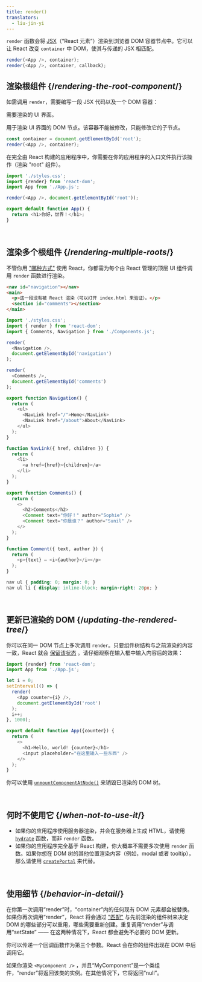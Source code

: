 ```yaml
---
title: render()
translators:
  - liu-jin-yi
---
```


<Intro>

`render` 函数会将 [JSX](/learn/writing-markup-with-jsx)（“React 元素”）渲染到浏览器 DOM 容器节点中。它可以让 React 改变 `container` 中 DOM，使其与传递的 JSX 相匹配。

```js
render(<App />, container);
render(<App />, container, callback);
```

</Intro>

## 渲染根组件 {/*rendering-the-root-component*/}

如需调用 `render`，需要编写一段 JSX 代码以及一个 DOM 容器：

<APIAnatomy>

<AnatomyStep title="React element">

需要渲染的 UI 界面。

</AnatomyStep>

<AnatomyStep title="DOM container">

用于渲染 UI 界面的 DOM 节点。该容器不能被修改，只能修改它的子节点。

</AnatomyStep>

```js [[1, 2, "<App />"], [2, 2, "container"]]
const container = document.getElementById('root');
render(<App />, container);
```

</APIAnatomy>

在完全由 React 构建的应用程序中，你需要在你的应用程序的入口文件执行该操作（渲染 "root" 组件）。

<Sandpack>

```js index.js active
import './styles.css';
import {render} from 'react-dom';
import App from './App.js';

render(<App />, document.getElementById('root'));
```

```js App.js
export default function App() {
  return <h1>你好，世界！</h1>;
}
```

</Sandpack>

<br />

## 渲染多个根组件 {/*rendering-multiple-roots*/}

不管你用 ["哪种方式"](/learn/add-react-to-a-website)  使用 React，你都需为每个由 React 管理的顶层 UI 组件调用 `render` 函数进行渲染。

<Sandpack>

```html public/index.html
<nav id="navigation"></nav>
<main>
  <p>这一段没有被 React 渲染（可以打开 index.html 来验证）。</p>
  <section id="comments"></section>
</main>
```

```js index.js active
import './styles.css';
import { render } from 'react-dom';
import { Comments, Navigation } from './Components.js';

render(
  <Navigation />,
  document.getElementById('navigation')
);

render(
  <Comments />,
  document.getElementById('comments')
);
```

```js Components.js
export function Navigation() {
  return (
    <ul>
      <NavLink href="/">Home</NavLink>
      <NavLink href="/about">About</NavLink>
    </ul>
  );
}

function NavLink({ href, children }) {
  return (
    <li>
      <a href={href}>{children}</a>
    </li>
  );
}

export function Comments() {
  return (
    <>
      <h2>Comments</h2>
      <Comment text="你好！" author="Sophie" />
      <Comment text="你是谁？" author="Sunil" />
    </>
  );
}

function Comment({ text, author }) {
  return (
    <p>{text} — <i>{author}</i></p>
  );
}
```

```css
nav ul { padding: 0; margin: 0; }
nav ul li { display: inline-block; margin-right: 20px; }
```

</Sandpack>

<br />

## 更新已渲染的 DOM {/*updating-the-rendered-tree*/}

你可以在同一 DOM 节点上多次调用 `render`。只要组件树结构与之前渲染的内容一致，React 就会 [保留该状态](/learn/preserving-and-resetting-state) 。请仔细观察在输入框中输入内容后的效果：

<Sandpack>

```js index.js active
import {render} from 'react-dom';
import App from './App.js';

let i = 0;
setInterval(() => {
  render(
    <App counter={i} />,
    document.getElementById('root')
  );
  i++;
}, 1000);
```

```js App.js
export default function App({counter}) {
  return (
    <>
      <h1>Hello, world! {counter}</h1>
      <input placeholder="在这里输入一些东西" />
    </>
  );
}
```

</Sandpack>

你可以使用 [`unmountComponentAtNode()`](TODO) 来销毁已渲染的 DOM 树。

<br />

## 何时不使用它 {/*when-not-to-use-it*/}

* 如果你的应用程序使用服务器渲染，并会在服务器上生成 HTML，请使用 [`hydrate`](TODO) 函数，而非 `render` 函数。
* 如果你的应用程序完全基于 React 构建，你大概率不需要多次使用 `render` 函数。如果你想在 DOM 树的其他位置渲染内容（例如，modal 或者 tooltip），那么请使用 [`createPortal`](TODO) 来代替。

<br />


## 使用细节 {/*behavior-in-detail*/}

在你第一次调用“render”时，“container”内的任何现有 DOM 元素都会被替换。如果你再次调用“render”，React 将会通过 ["匹配"](/learn/preserving-and-resetting-state) 与先前渲染的组件树来决定 DOM 的哪些部分可以重用，哪些需要重新创建。重复调用“render”与调用“setState” —— 在这两种情况下，React 都会避免不必要的 DOM 更新。

你可以传递一个回调函数作为第三个参数。React 会在你的组件出现在 DOM 中后调用它。

如果你渲染 `<MyComponent />` ，并且“MyComponent”是一个类组件，“render”将返回该类的实例。在其他情况下，它将返回“null”。